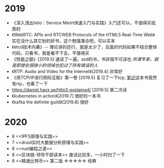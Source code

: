 # 2019

* 《深入浅出Istio：Service Mesh快速入门与实践》入门还可以，不值得买纸质的
* 《WebRTC: APIs and RTCWEB Protocols of the HTML5 Real-Time Web》 实在没什么其它别的好书，这个勉强凑合吧，可以买本
* 《etcd技术内幕》-- 理论讲的还行，就是太少了，后面的代码如果不结合整体代码，只看书，我是看不下去，不值得买
* 《性能之巅》[2019.5] 速读了一遍，ssd的书，书非借不可读也 *所谓专家，就是即使在很狭小的领域也犯过了所有错误的人*
* 《RTP: Audio and Video for the Internet》[2019.4] 非常好
* 《用TCP/IP进行网际互联》第一卷 [2019.5] 复习了一下tcp,  [笔记](https://github.com/jinleileiking/book-reading/blob/master/tcp.md)这本书竟然有rtp，也看了一下
* <https://daniel.haxx.se/http3-explained/> [2019.5] 第二次读
* 《kubernetes in action》[2019.7] 很好的一本书
* 《kafka the definite guild》[2019.8] 很好

# 2020 

* 8 <<IPFS原理与实践>> 
* 7 <<druid实时大数据分析原理与实践>>
* 6 <<rust编程之道>>
* 8 <<区块链-领导干部读本>> 废话比较多，一小时扫了一下
* 8 <<精通比特币>> 第二版  ☆☆☆☆☆ 经典
